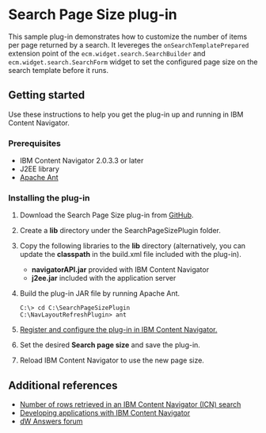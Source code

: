 # Search Page Size plug-in

This sample plug-in demonstrates how to customize the number of items per page returned by a search. It levereges the `onSearchTemplatePrepared` extension point of the `ecm.widget.search.SearchBuilder` and `ecm.widget.search.SearchForm` widget to set the configured page size on the search template before it runs.

## Getting started

Use these instructions to help you get the plug-in up and running in IBM Content Navigator.

### Prerequisites

* IBM Content Navigator 2.0.3.3 or later
* J2EE library
* [Apache Ant](http://ant.apache.org/)

### Installing the plug-in

1. Download the Search Page Size plug-in from [GitHub](https://github.com/ibm-ecm/ibm-content-navigator-samples/tree/master/SearchPageSizePlugin).
2. Create a **lib** directory under the SearchPageSizePlugin folder.
3. Copy the following libraries to the **lib** directory (alternatively, you can update the **classpath** in the build.xml file included with the plug-in).  
	* **navigatorAPI.jar** provided with IBM Content Navigator
	* **j2ee.jar** included with the application server
4. Build the plug-in JAR file by running Apache Ant.

    ```
    C:\> cd C:\SearchPageSizePlugin
    C:\NavLayoutRefreshPlugin> ant
    ```
5. [Register and configure the plug-in in IBM Content Navigator.](http://www.ibm.com/support/knowledgecenter/SSEUEX_3.0.0/com.ibm.installingeuc.doc/eucco012.htm)
6. Set the desired **Search page size** and save the plug-in.
7. Reload IBM Content Navigator to use the new page size.

## Additional references

* [Number of rows retrieved in an IBM Content Navigator (ICN) search](http://www-01.ibm.com/support/docview.wss?uid=swg21985852)
* [Developing applications with IBM Content Navigator](https://www.ibm.com/support/knowledgecenter/SSEUEX_3.0.0/com.ibm.developingeuc.doc/eucdi000.html)
* [dW Answers forum](https://developer.ibm.com/answers/topics/icn/)
